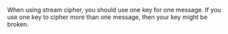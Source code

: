 When using stream cipher, you should use one key for one message. If you use one key to cipher more than one message, then your key might be broken.